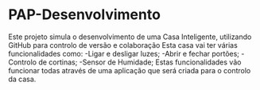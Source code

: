 # PAP-Desenvolvimento
Este projeto simula o desenvolvimento de uma Casa Inteligente, utilizando GitHub para controlo de versão e colaboração
Esta casa vai ter várias funcionalidades como:
-Ligar e desligar luzes;
-Abrir e fechar portões;
-Controlo de cortinas;
-Sensor de Humidade;
Estas funcionalidades vão funcionar todas através de uma aplicação que será criada para o controlo da casa.
